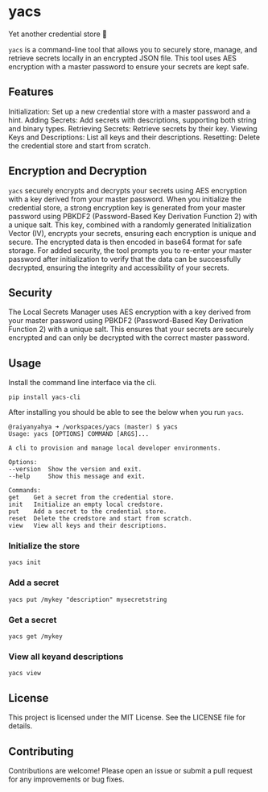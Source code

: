 # yacs
Yet another credential store 🔐

`yacs` is a command-line tool that allows you to securely store, manage, and retrieve secrets locally in an encrypted JSON file. This tool uses AES encryption with a master password to ensure your secrets are kept safe.

## Features

Initialization: Set up a new credential store with a master password and a hint.
Adding Secrets: Add secrets with descriptions, supporting both string and binary types.
Retrieving Secrets: Retrieve secrets by their key.
Viewing Keys and Descriptions: List all keys and their descriptions.
Resetting: Delete the credential store and start from scratch.


## Encryption and Decryption

`yacs` securely encrypts and decrypts your secrets using AES encryption with a key derived from your master password. When you initialize the credential store, a strong encryption key is generated from your master password using PBKDF2 (Password-Based Key Derivation Function 2) with a unique salt. This key, combined with a randomly generated Initialization Vector (IV), encrypts your secrets, ensuring each encryption is unique and secure. The encrypted data is then encoded in base64 format for safe storage. For added security, the tool prompts you to re-enter your master password after initialization to verify that the data can be successfully decrypted, ensuring the integrity and accessibility of your secrets.

## Security
The Local Secrets Manager uses AES encryption with a key derived from your master password using PBKDF2 (Password-Based Key Derivation Function 2) with a unique salt. This ensures that your secrets are securely encrypted and can only be decrypted with the correct master password.


## Usage
Install the command line interface via the cli.

```
pip install yacs-cli
```

After installing you should be able to see the below when you run `yacs`.
```
@raiyanyahya ➜ /workspaces/yacs (master) $ yacs
Usage: yacs [OPTIONS] COMMAND [ARGS]...

A cli to provision and manage local developer environments.

Options:
--version  Show the version and exit.
--help     Show this message and exit.

Commands:
get    Get a secret from the credential store.
init   Initialize an empty local credstore.
put    Add a secret to the credential store.
reset  Delete the credstore and start from scratch.
view   View all keys and their descriptions.
```
### Initialize the store

```
yacs init
```

### Add a secret

```
yacs put /mykey "description" mysecretstring
```

### Get a secret

```
yacs get /mykey
```
### View all keyand descriptions

```
yacs view
```

## License
This project is licensed under the MIT License. See the LICENSE file for details.

## Contributing
Contributions are welcome! Please open an issue or submit a pull request for any improvements or bug fixes.
